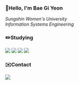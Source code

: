 <!--
**GiYeons/GiYeons** is a ✨ _special_ ✨ repository because its `README.md` (this file) appears on your GitHub profile.

Here are some ideas to get you started:

- 🔭 I’m currently working on ...
- 🌱 I’m currently learning ...
- 👯 I’m looking to collaborate on ...
- 🤔 I’m looking for help with ...
- 💬 Ask me about ...
- 📫 How to reach me: ...
- 😄 Pronouns: ...
- ⚡ Fun fact: ...
-->
### 👋Hello, I'm Bae Gi Yeon
*Sungshin Women's University  
Information Systems Engineering*
  
  
### ✏️Studying
 <img src="https://img.shields.io/badge/C++-00599C?style=flat&logo=C%2B%2B&logoColor=white"/></a>
 <img src="https://img.shields.io/badge/Python-3776AB?style=flat&logo=Python&logoColor=white"/></a>
 <img src="https://img.shields.io/badge/Java-007396?style=flat&logo=Java&logoColor=white"/></a>
 <img src="https://img.shields.io/badge/Kotlin-7F52FF?style=flat&logo=Kotlin&logoColor=white"/>
  
  
 
### ✉️Contact
<a href="https://record-everything.tistory.com/">
            <img src="https://img.shields.io/badge/Blog-000000?style=flat-square&logo=Tistory&logoColor=white"/></a>&nbsp
 

